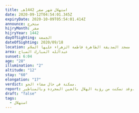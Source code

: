 ```yaml
---
title: استهلال شهر صفر 1442هـ
date: 2020-09-12T04:54:01.345Z
expiryDate: 2020-10-09T05:54:01.414Z
announce: ستخرج
hijryMonth: صفر
hijryYear: 1442
dayOfSighting: الجمعة
dateOfSighting: 2020/09/18
location: مسجد الصديقة الطاهرة فاطمة الزهراء عليها السلام
area: عبدالله المبارك الصباح
sunset: 6:04
age: "28"
illumination: "2"
altitude: "12"
stay: "60"
elongation: "17"
verdict: ممكنة في حال صفاء الجو.
report: وقد تمكنت من رؤية الهلال بالعين المجردة وبالمناظير.
draft: "false"
tags:
  - استهلال
---
```

